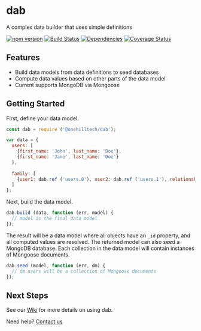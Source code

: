 dab
=====

A complex data builder that uses simple definitions

[![npm version](https://img.shields.io/npm/v/@onehilltech/dab.svg)](https://www.npmjs.com/package/@onehilltech/dab)
[![Build Status](https://travis-ci.org/onehilltech/dab.svg?branch=master)](https://travis-ci.org/onehilltech/dab)
[![Dependencies](https://david-dm.org/onehilltech/dab.svg)](https://david-dm.org/onehilltech/dab)
[![Coverage Status](https://coveralls.io/repos/github/onehilltech/dab/badge.svg?branch=master)](https://coveralls.io/github/onehilltech/dab?branch=master)

Features
--------

* Build data models from data definitions to seed databases
* Compute data values based on other parts of the data model
* Current supports MongoDB via Mongoose

Getting Started
----------------

First, define your data model.

```javascript
const dab = require ('@onehilltech/dab');

var data = {
  users: [
    {first_name: 'John', last_name: 'Doe'},
    {first_name: 'Jane', last_name: 'Doe'}
  ],
  
  family: [
    {user1: dab.ref ('users.0'), user2: dab.ref ('users.1'), relationship: 'spouse'}
  ]
};
```

Next, build the data model.

```javascript
dab.build (data, function (err, model) {
  // model is the final data model
});
```

The result will be a data model where all objects have an ```_id``` property, and 
all computed values are resolved. The returned model can also seed a MongoDB database. 
Each collection in the data model will contain instances of Mongoose documents.

```javascript
dab.seed (model, function (err, dm) {
  // dm.users will be a collection of Mongoose documents
});
```

Next Steps
-----------------
    
See our [Wiki](https://github.com/onehilltech/blueprint/dab/wiki) for more details 
on using dab.

Need help? [Contact us](mailto:contact@onehilltech.com)
